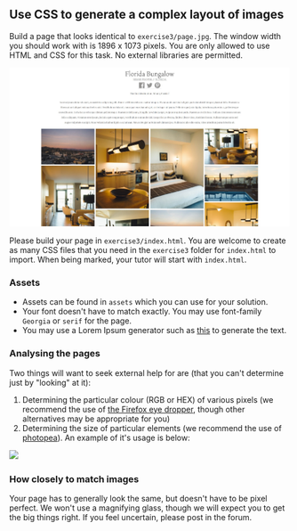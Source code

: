 ## Use CSS to generate a complex layout of images

Build a page that looks identical to `exercise3/page.jpg`. The window width you should work with is 1896 x 1073 pixels. You are only allowed to use HTML and CSS for this task. No external libraries are permitted.

![](page.jpg)

Please build your page in `exercise3/index.html`. You are welcome to create as many CSS files that you need in the `exercise3` folder for `index.html` to import. When being marked, your tutor will start with `index.html`.

### Assets

* Assets can be found in `assets` which you can use for your solution.
* Your font doesn't have to match exactly. You may use font-family `Georgia` or `serif` for the page.
* You may use a Lorem Ipsum generator such as [this](https://www.lipsum.com/) to generate the text.

### Analysing the pages

Two things will want to seek external help for are (that you can't determine just by "looking" at it):
1) Determining the particular colour (RGB or HEX) of various pixels (we recommend the use of [the Firefox eye dropper](https://developer.mozilla.org/en-US/docs/Tools/Eyedropper), though other alternatives may be appropriate for you)
2) Determining the size of particular elements (we recommend the use of [photopea](https://www.photopea.com/)). An example of it's usage is below:

![](photopea.png)

### How closely to match images

Your page has to generally look the same, but doesn't have to be pixel perfect. We won't use a magnifying glass, though we will expect you to get the big things right. If you feel uncertain, please post in the forum.
